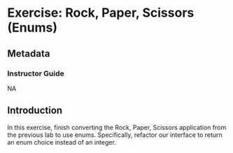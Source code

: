 # Exercise: Rock, Paper, Scissors (Enums)

## Metadata

### Instructor Guide

NA

## Introduction

In this exercise, finish converting the Rock, Paper, Scissors application from the previous lab to use enums. Specifically, refactor our interface to return an enum choice instead of an integer.
